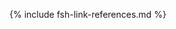 [USCoreConditionEncounterDiagnosis]: http://hl7.org/fhir/us/core/STU5.0.1/StructureDefinition-us-core-condition-encounter-diagnosis.html
[USCoreConditionProblemsandHealthConcerns]: http://hl7.org/fhir/us/core/STU5.0.1/StructureDefinition-us-core-condition-problems-health-concerns.html
[USCoreLocation]: http://hl7.org/fhir/us/core/STU5.0.1/StructureDefinition-us-core-location.html
[USCoreOrganization]: http://hl7.org/fhir/us/core/STU5.0.1/StructureDefinition-us-core-organization.html
[USCorePatient]: http://hl7.org/fhir/us/core/STU5.0.1/StructureDefinition-us-core-patient.html
[USCorePractitioner]: http://hl7.org/fhir/us/core/STU5.0.1/StructureDefinition-us-core-practitioner.html
[USCorePractitionerRole]: http://hl7.org/fhir/us/core/STU5.0.1/StructureDefinition-us-core-practitionerrole.html
[QuestionnaireResponse]: http://hl7.org/fhir/R4/questionnaireresponse.html
[PartialDatesAndTimes]: {{site.data.fhir.ver.hl7fhirusvrcommonlibrary}}/usage.html#partial-dates-and-times
[Note on Gender]: {{site.data.fhir.ver.hl7fhirusvrcommonlibrary}}/usage.html#gender
[note on Child and Decedent Fetus name]: usage.html#child-and-decedent-fetus-name
[note on birth date and time]: {{site.data.fhir.ver.hl7fhirusvrcommonlibrary}}/usage.html#birth-date-and-time
[note on patient gender]: {{site.data.fhir.ver.hl7fhirusvrcommonlibrary}}/usage.html#gender
[note on patient transfers]: usage.html#mother-or-infant-transferred
[CityCodes]: {{site.data.fhir.ver.hl7fhirusvrcommonlibrary}}/usage.html#city-codes
[CountyCodes]: {{site.data.fhir.ver.hl7fhirusvrcommonlibrary}}/usage.html#county-codes
[districtCode]: {{site.data.fhir.ver.hl7fhirusvrcommonlibrary}}/StructureDefinition-DistrictCode.html
[StateLiterals]: {{site.data.fhir.ver.hl7fhirusvrcommonlibrary}}/usage.html#state-literals
[CountryLiterals]: {{site.data.fhir.ver.hl7fhirusvrcommonlibrary}}/usage.html#country-literals
[note on partial dates]: {{site.data.fhir.ver.hl7fhirusvrcommonlibrary}}/usage.html#partial-date
[note on missing data]: usage.html#specifying-none-of-the-above-and-missing-data
[note on missing abnormal conditions of newborn data]: usage.html#abnormal-conditions-of-newborn
[note on missing maternal morbidity data]: usage.html#maternal-morbidities
[note on missing characteristics of labor and delivery data]: usage.html#characteristics-of-labor-and-delivery
[note on missing pregnancy risk factors data]: usage.html#pregnancy-risk-factors
[note on missing congenital anomaly data]: usage.html#congenital-anomalies-of-newborn
[note on missing infections present data]: usage.html#infection-present-during-pregnancy
[note on missing method of delivery data]: usage.html#method-of-delivery
[note on missing obstetric procedures data]: usage.html#obstetric-procedures
[use cases]: use_cases.html
[Categories]: categories.html 
[categories]: categories.html 
[Change Log]: change_log.html
[Changes Between Versions]: content-transitions.html
[Handling of edit flags]: usage.html#handling-of-edit-flags
[Birth and Fetal Death Vital Reporting]: bfdr_index.html
[Vital Records Common Library]: vrcl_index.html
[Medicolegal Death Investigation]: mdi_index.html
[Vital Records Death Reporting]: vrdr_index.html
[PHVS_Occupation_CDC_Census2010VS]: https://phinvads.cdc.gov/vads/ViewValueSet.action?oid=2.16.840.1.114222.4.11.7186
[PHVS_Industry_CDC_Census2010VS]: https://phinvads.cdc.gov/vads/ViewValueSet.action?oid=2.16.840.1.114222.4.11.7187
[PHVS_Occupation_CDC_Census2012VS]: https://phinvads.cdc.gov/vads/ViewValueSet.action?oid=2.16.840.1.114222.4.11.8026
[PHVS_Industry_CDC_Census2012VS]: https://phinvads.cdc.gov/vads/ViewValueSet.action?oid=2.16.840.1.114222.4.11.8027
[PHVS_Occupation_CDC_Census2018VS]: https://phinvads.cdc.gov/vads/ViewValueSet.action?oid=2.16.840.1.114222.4.11.8065
[PHVS_Industry_CDC_Census2018VS]: https://phinvads.cdc.gov/vads/ViewValueSet.action?oid=2.16.840.1.114222.4.11.8066
[PHVS_Occupation_CDC_SOC2018]: http://phinvads.cdc.gov/vads/ViewValueSet.action?oid=2.16.840.1.114222.4.11.8068
[PHVS_Industry_CDC_NAICS2017]: https://phinvads.cdc.gov/vads/ViewValueSet.action?oid=2.16.840.1.114222.4.11.8067
[ACMESystemRejectVS]: ValueSet-vrdr-system-reject-vs.html
[VRFM]: https://build.fhir.org/ig/nightingaleproject/vital_records_fhir_messaging_ig/message.html#successful-death-record-submission
[HL7EncounterAdmitSourceVS]: http://hl7.org/fhir/ValueSet/encounter-admit-source
[USCoreDischargeDispositionVS]: http://hl7.org/fhir/us/core/ValueSet/us-core-discharge-disposition
[USCoreBirthSexVS]: http://hl7.org/fhir/us/core/ValueSet/birthsex
[DecedentDispositionMethod]: https://build.fhir.org/ig/HL7/vrdr/StructureDefinition-vrdr-decedent-disposition-method.html
[ObservationMethodOfDisposition]:https://hl7.org/fhir/us/bfdr/StructureDefinition-Observation-method-of-disposition.html
[MethodOfDispositionVS]: https://build.fhir.org/ig/HL7/vrdr/ValueSet-vrdr-method-of-disposition-vs.html
{% include fsh-link-references.md %} 
<!--- Extensions -->
[patient-birthPlace]: http://hl7.org/fhir/extensions/StructureDefinition-patient-birthPlace.html
[birthCertificateNumber]: {{site.data.fhir.ver.hl7fhirusvrcommonlibrary}}/StructureDefinition-CertificateNumber.html 
[fetalDeathReportNumber]: {{site.data.fhir.ver.hl7fhirusvrcommonlibrary}}/StructureDefinition-CertificateNumber.html
[fileNumber]: {{site.data.fhir.ver.hl7fhirusvrcommonlibrary}}/StructureDefinition-CertificateNumber.html
[localFileNumber1]: {{site.data.fhir.ver.hl7fhirusvrcommonlibrary}}/StructureDefinition-AuxiliaryStateIdentifier1.html
[localFileNumber2]: {{site.data.fhir.ver.hl7fhirusvrcommonlibrary}}/StructureDefinition-AuxiliaryStateIdentifier2.html
[patient-birthTime]: http://hl7.org/fhir/extensions/StructureDefinition-patient-birthTime.html
[birthsex]: http://hl7.org/fhir/us/core/STU5.0.1/StructureDefinition-us-core-birthsex.html
[cityCode]: {{site.data.fhir.ver.hl7fhirusvrcommonlibrary}}/StructureDefinition-CityCode.html
[countyCode]: {{site.data.fhir.ver.hl7fhirusvrcommonlibrary}}/StructureDefinition-DistrictCode.html
[bypassEditFlag]: {{site.data.fhir.ver.hl7fhirusvrcommonlibrary}}/StructureDefinition-BypassEditFlag.html
[patient-multipleBirthTotal]: http://hl7.org/fhir/extensions/StructureDefinition-patient-multipleBirthTotal.html
[parentReportedAgeAtDelivery]: {{site.data.fhir.ver.hl7fhirusvrcommonlibrary}}/StructureDefinition-Extension-reported-parent-age-at-delivery-vr.html
[dateReceivedByRegistrar]: StructureDefinition-Extension-date-received-by-registrar.html
[stnum]: {{site.data.fhir.ver.hl7fhirusvrcommonlibrary}}/StructureDefinition-StreetNumber.html
[predir]: {{site.data.fhir.ver.hl7fhirusvrcommonlibrary}}/StructureDefinition-PreDirectional.html
[stname]: {{site.data.fhir.ver.hl7fhirusvrcommonlibrary}}/StructureDefinition-StreetName.html
[stdesig]: {{site.data.fhir.ver.hl7fhirusvrcommonlibrary}}/StructureDefinition-StreetDesignator.html
[postdir]: {{site.data.fhir.ver.hl7fhirusvrcommonlibrary}}/StructureDefinition-PostDirectional.html
[unitnum]: {{site.data.fhir.ver.hl7fhirusvrcommonlibrary}}/StructureDefinition-UnitOrAptNumber.html
[dateFiledByRegistrar]: StructureDefinition-Extension-date-filed-by-registrar.html
[roleVitalRecords]: StructureDefinition-Extension-role.html
[withinCityLimitsIndicator]: {{site.data.fhir.ver.hl7fhirusvrcommonlibrary}}/StructureDefinition-Extension-within-city-limits-indicator-vr.html
[motherOrFather]: StructureDefinition-Extension-role-vr.html
[JFI]: StructureDefinition-Extension-jurisdictional-facility-identifier.html
[birthPlace]: http://hl7.org/fhir/StructureDefinition/patient-birthPlace
[roleMotherOrFather]: StructureDefinition-Extension-role.html
<!---from VRCL-->
[nationalReportingJurisdictionId]: {{site.data.fhir.ver.hl7fhirusvrcommonlibrary}}/StructureDefinition-Extension-jurisdiction-id-vr.html
[ObservationAutopsyPerformedIndicatorVitalRecords]: {{site.data.fhir.ver.hl7fhirusvrcommonlibrary}}/StructureDefinition-Observation-autopsy-performed-indicator-vr.html
[ObservationCodedRaceAndEthnicityVitalRecords]: {{site.data.fhir.ver.hl7fhirusvrcommonlibrary}}/StructureDefinition-coded-race-and-ethnicity-vr.html
[ObservationEducationLevelVitalRecords]: {{site.data.fhir.ver.hl7fhirusvrcommonlibrary}}/StructureDefinition-Observation-education-level-vr.html
[ObservationEmergingIssuesVitalRecords]: {{site.data.fhir.ver.hl7fhirusvrcommonlibrary}}/StructureDefinition-Observation-emerging-issues-vr.html
[ObservationInputRaceAndEthnicityVitalRecords]: {{site.data.fhir.ver.hl7fhirusvrcommonlibrary}}/StructureDefinition-input-race-and-ethnicity-vr.html
[ObservationUsualWorkVitalRecords]: {{site.data.fhir.ver.hl7fhirusvrcommonlibrary}}/StructureDefinition-Observation-usual-work-vr.html
[PatientChildVitalRecords]: {{site.data.fhir.ver.hl7fhirusvrcommonlibrary}}/StructureDefinition-Patient-child-vr.html
[PatientMotherVitalRecords]: {{site.data.fhir.ver.hl7fhirusvrcommonlibrary}}/StructureDefinition-Patient-mother-vr.html
[PatientVitalRecords]: {{site.data.fhir.ver.hl7fhirusvrcommonlibrary}}/StructureDefinition-Patient-vr.html
[PractitionerVitalRecords]: {{site.data.fhir.ver.hl7fhirusvrcommonlibrary}}/StructureDefinition-Practitioner-vr.html
[RelatedPersonFatherNaturalVitalRecords]: {{site.data.fhir.ver.hl7fhirusvrcommonlibrary}}/StructureDefinition-RelatedPerson-father-natural-vr.html
[RelatedPersonFatherVitalRecords]: {{site.data.fhir.ver.hl7fhirusvrcommonlibrary}}/StructureDefinition-RelatedPerson-father-vr.html
[RelatedPersonMotherVitalRecords]: {{site.data.fhir.ver.hl7fhirusvrcommonlibrary}}/StructureDefinition-RelatedPerson-mother-vr.html
[RelatedPersonParentVitalRecords]: {{site.data.fhir.ver.hl7fhirusvrcommonlibrary}}/StructureDefinition-RelatedPerson-parent-vr.html
[ExtensionDatePartAbsentReasonVitalRecords]: {{site.data.fhir.ver.hl7fhirusvrcommonlibrary}}/StructureDefinition-ExtensionDatePartAbsentReasonVitalRecords.html
[ExtensionPartialDateTimeVitalRecords]: {{site.data.fhir.ver.hl7fhirusvrcommonlibrary}}/StructureDefinition-ExtensionPartialDateTimeVitalRecords.html
[ExtensionPatientFetalDeathVitalRecords]: {{site.data.fhir.ver.hl7fhirusvrcommonlibrary}}/StructureDefinition-Extension-patient-fetal-death-vr.html
[ExtensionRelatedpersonBirthplaceVitalRecords]: {{site.data.fhir.ver.hl7fhirusvrcommonlibrary}}/StructureDefinition-Extension-relatedperson-birthplace-vr.html
[ExtensionRelatedPersonDeceasedVitalRecords]: {{site.data.fhir.ver.hl7fhirusvrcommonlibrary}}/StructureDefinition-Extension-relatedperson-deceased-vr.html
[ExtensionWithinCityLimitsIndicatorVitalRecords]: {{site.data.fhir.ver.hl7fhirusvrcommonlibrary}}/StructureDefinition-Extension-within-city-limits-indicator-vr.html
[ExtensionBypassEditFlagVitalRecords]: {{site.data.fhir.ver.hl7fhirusvrcommonlibrary}}/StructureDefinition-BypassEditFlag.html
[ExtensionCityCodeVitalRecords]: {{site.data.fhir.ver.hl7fhirusvrcommonlibrary}}/StructureDefinition-CityCode.html
[ExtensionDistrictCodeVitalRecords]: {{site.data.fhir.ver.hl7fhirusvrcommonlibrary}}/StructureDefinition-DistrictCode.html
[ExtensionPartialDateVitalRecords]: {{site.data.fhir.ver.hl7fhirusvrcommonlibrary}}/StructureDefinition-ExtensionPartialDateVitalRecords.html
[ExtensionPostDirectionalVitalRecords]: {{site.data.fhir.ver.hl7fhirusvrcommonlibrary}}/StructureDefinition-PostDirectional.html
[ExtensionPreDirectionalVitalRecords]: {{site.data.fhir.ver.hl7fhirusvrcommonlibrary}}/StructureDefinition-PreDirectional.html
[ExtensionReportedParentAgeAtDeliveryVitalRecords]: {{site.data.fhir.ver.hl7fhirusvrcommonlibrary}}/StructureDefinition-Extension-reported-parent-age-at-delivery-vr.html
[ExtensionStreetDesignatorVitalRecords]: {{site.data.fhir.ver.hl7fhirusvrcommonlibrary}}/StructureDefinition-StreetDesignator.html
[ExtensionStreetNameVitalRecords]: {{site.data.fhir.ver.hl7fhirusvrcommonlibrary}}/StructureDefinition-StreetName.html
[ExtensionStreetNumberVitalRecords]: {{site.data.fhir.ver.hl7fhirusvrcommonlibrary}}/StructureDefinition-StreetNumber.html
[ExtensionUnitOrAptNumberVitalRecords]: {{site.data.fhir.ver.hl7fhirusvrcommonlibrary}}/StructureDefinition-UnitOrAptNumber.html
[CodeSystemCanadianProvincesVitalRecords]: {{site.data.fhir.ver.hl7fhirusvrcommonlibrary}}/CodeSystem-CodeSystem-canadian-provinces-vr.html
[CodeSystemComponentVitalRecords]: {{site.data.fhir.ver.hl7fhirusvrcommonlibrary}}/CodeSystem-codesystem-vr-component.html
[CodeSystemCountryCodeVitalRecords]: {{site.data.fhir.ver.hl7fhirusvrcommonlibrary}}/CodeSystem-CodeSystem-country-code-vr.html
[CodeSystemHispanicOriginVitalRecords]: {{site.data.fhir.ver.hl7fhirusvrcommonlibrary}}/CodeSystem-CodeSystem-hispanic-origin-vr.html
[CodeSystemIJEVitalRecords]: {{site.data.fhir.ver.hl7fhirusvrcommonlibrary}}/CodeSystem-codesystem-ije-vr.html
[CodeSystemJurisdictionsVitalRecords]: {{site.data.fhir.ver.hl7fhirusvrcommonlibrary}}/CodeSystem-CodeSystem-jurisdictions-vr.html
[CodeSystemMissingValueReasonVitalRecords]: {{site.data.fhir.ver.hl7fhirusvrcommonlibrary}}/CodeSystem-CodeSystem-missing-value-reason-vr.html
[CodeSystemRaceCodeVitalRecords]: {{site.data.fhir.ver.hl7fhirusvrcommonlibrary}}/CodeSystem-CodeSystem-race-code-vr.html
[CodeSystemRaceRecode40VitalRecords]: {{site.data.fhir.ver.hl7fhirusvrcommonlibrary}}/CodeSystem-CodeSystem-race-recode-40-vr.html
[CodeSystemEditFlagsVitalRecords]: {{site.data.fhir.ver.hl7fhirusvrcommonlibrary}}/CodeSystem-CodeSystem-vr-edit-flags.html
[CodeSystemLocalObservationsCodesVitalRecords]: {{site.data.fhir.ver.hl7fhirusvrcommonlibrary}}/CodeSystem-CodeSystem-local-observation-codes-vr.html
[ValueSetBirthAttendantTitlesVitalRecords]: {{site.data.fhir.ver.hl7fhirusvrcommonlibrary}}/ValueSet-ValueSet-birth-attendant-titles-vr.html
[ValueSetBirthplaceCountryVitalRecords]: {{site.data.fhir.ver.hl7fhirusvrcommonlibrary}}/ValueSet-ValueSet-birthplace-country-vr.html
[ValueSetSexAssignedAtBirthVitalRecords]: {{site.data.fhir.ver.hl7fhirusvrcommonlibrary}}/ValueSet-ValueSet-sex-assigned-at-birth-vr.html
[ValueSetEditBypass01234VitalRecords]: {{site.data.fhir.ver.hl7fhirusvrcommonlibrary}}/ValueSet-valueset-edit-bypass-01234-vr.html
[ValueSetEducationLevelVitalRecords]: {{site.data.fhir.ver.hl7fhirusvrcommonlibrary}}/ValueSet-ValueSet-education-level-vr.html
[ValueSetEducationLevelPersonVitalRecords]: {{site.data.fhir.ver.hl7fhirusvrcommonlibrary}}/ValueSet-ValueSet-education-level-person-vr.html
[ValueSetCodedRaceAndEthnicityPersonVitalRecords]: {{site.data.fhir.ver.hl7fhirusvrcommonlibrary}}/ValueSet-ValueSet-coded-race-and-ethnicity-person-vr.html
[ValueSetFatherRelationshipVitalRecords]: {{site.data.fhir.ver.hl7fhirusvrcommonlibrary}}/ValueSet-ValueSet-father-relationship-vr.html
[ValueSetHispanicNoUnknownVitalRecords]: {{site.data.fhir.ver.hl7fhirusvrcommonlibrary}}/ValueSet-ValueSet-hispanic-no-unknown-vr.html
[ValueSetHispanicOriginVitalRecords]: {{site.data.fhir.ver.hl7fhirusvrcommonlibrary}}/ValueSet-ValueSet-hispanic-origin-vr.html
[ValueSetJurisdictionVitalRecords]: {{site.data.fhir.ver.hl7fhirusvrcommonlibrary}}/ValueSet-ValueSet-jurisdiction-vr.html
[ValueSetInputRaceAndEthnicityPersonVitalRecords]: {{site.data.fhir.ver.hl7fhirusvrcommonlibrary}}/ValueSet-ValueSet-input-race-and-ethnicity-person-vr.html
[ValueSetMotherRelationshipVitalRecords]: {{site.data.fhir.ver.hl7fhirusvrcommonlibrary}}/ValueSet-ValueSet-mother-relationship-vr.html
[ValueSetDateOfBirthEditFlagsVitalRecords]: {{site.data.fhir.ver.hl7fhirusvrcommonlibrary}}/ValueSet-ValueSet-date-of-birth-edit-flags-vr.html
[ValueSetPluralityEditFlagsVitalRecords]: {{site.data.fhir.ver.hl7fhirusvrcommonlibrary}}/ValueSet-ValueSet-plurality-edit-flags-vr.html
[ValueSetRaceCodeVitalRecords]: {{site.data.fhir.ver.hl7fhirusvrcommonlibrary}}/ValueSet-ValueSet-race-code-vr.html
[ValueSetRaceMissingValueReasonVitalRecords]: {{site.data.fhir.ver.hl7fhirusvrcommonlibrary}}/ValueSet-ValueSet-race-missing-value-reason-vr.html
[ValueSetRaceRecode40VitalRecords]: {{site.data.fhir.ver.hl7fhirusvrcommonlibrary}}/ValueSet-ValueSet-race-recode-40-vr.html
[ValueSetResidenceCountryVitalRecords]: {{site.data.fhir.ver.hl7fhirusvrcommonlibrary}}/ValueSet-ValueSet-residence-country-vr.html
[ValueSetStatesTerritoriesAndProvincesVitalRecords]: {{site.data.fhir.ver.hl7fhirusvrcommonlibrary}}/ValueSet-ValueSet-states-territories-provinces-vr.html
[ValueSetUSStatesAndTerritoriesVitalRecords]: {{site.data.fhir.ver.hl7fhirusvrcommonlibrary}}/ValueSet-ValueSet-usstates-territories-vr.html
[ValueSetUnitsOfAgeVitalRecords]: {{site.data.fhir.ver.hl7fhirusvrcommonlibrary}}/ValueSet-ValueSet-units-of-age-vr.html
[ValueSetYesNoNotApplicableVitalRecords]: {{site.data.fhir.ver.hl7fhirusvrcommonlibrary}}/ValueSet-ValueSet-yes-no-not-applicable-vr.html
[ValueSetYesNoUnknownVitalRecords]: {{site.data.fhir.ver.hl7fhirusvrcommonlibrary}}/ValueSet-ValueSet-yes-no-unknown-vr.html
[ValueSetYesNoUnknownNotApplicableVitalRecords]: {{site.data.fhir.ver.hl7fhirusvrcommonlibrary}}/ValueSet-ValueSet-yes-no-unknown-not-applicable-vr.html
[ConceptMapBirthAttendantTitlesVitalRecords]: {{site.data.fhir.ver.hl7fhirusvrcommonlibrary}}/ConceptMap-ConceptMapBirthAttendantTitlesVitalRecords.html
[ConceptMapBirthSexChildVitalRecords]: {{site.data.fhir.ver.hl7fhirusvrcommonlibrary}}/ConceptMap-ConceptMapBirthSexChildVitalRecords.html
[ConceptMapBirthSexFetusVitalRecords]: {{site.data.fhir.ver.hl7fhirusvrcommonlibrary}}/ConceptMap-ConceptMapBirthSexFetusVitalRecords.html
[ConceptMapEditBypass01234VitalRecords]: {{site.data.fhir.ver.hl7fhirusvrcommonlibrary}}/ConceptMap-ConceptMapEditBypass01234VitalRecords.html
[ConceptMapEducationLevelVitalRecords]: {{site.data.fhir.ver.hl7fhirusvrcommonlibrary}}/ConceptMap-ConceptMapEducationLevelVitalRecords.html
[ConceptMapHispanicNoUnknownVitalRecords]: {{site.data.fhir.ver.hl7fhirusvrcommonlibrary}}/ConceptMap-ConceptMapHispanicNoUnknownVitalRecords.html
[ConceptMapHispanicOriginVitalRecords]: {{site.data.fhir.ver.hl7fhirusvrcommonlibrary}}/ConceptMap-ConceptMapHispanicOriginVitalRecords.html
[ConceptMapDateOfBirthEditFlagsVitalRecords]: {{site.data.fhir.ver.hl7fhirusvrcommonlibrary}}/ConceptMap-ConceptMapDateOfBirthEditFlagsVitalRecords.html
[ConceptMapPluralityEditFlagsVitalRecords]: {{site.data.fhir.ver.hl7fhirusvrcommonlibrary}}/ConceptMap-ConceptMapPluralityEditFlagsVitalRecords.html
[ConceptMapRaceCodeVitalRecords]: {{site.data.fhir.ver.hl7fhirusvrcommonlibrary}}/ConceptMap-ConceptMapRaceCodeVitalRecords.html
[ConceptMapRaceMissingValueReasonVitalRecords]: {{site.data.fhir.ver.hl7fhirusvrcommonlibrary}}/ConceptMap-ConceptMapRaceMissingValueReasonVitalRecords.html
[ConceptMapRaceRecode40VitalRecords]: {{site.data.fhir.ver.hl7fhirusvrcommonlibrary}}/ConceptMap-ConceptMapRaceRecode40VitalRecords.html
[ConceptMapUnitsOfAgeVitalRecords]: {{site.data.fhir.ver.hl7fhirusvrcommonlibrary}}/ConceptMap-ConceptMapUnitsOfAgeVitalRecords.html
[ConceptMapYesNoNotApplicableVitalRecords]: {{site.data.fhir.ver.hl7fhirusvrcommonlibrary}}/ConceptMap-ConceptMapYesNoNotApplicableVitalRecords.html
[ConceptMapYesNoUnknownNotApplicableVitalRecords]: {{site.data.fhir.ver.hl7fhirusvrcommonlibrary}}/ConceptMap-ConceptMapYesNoUnknownNotApplicableVitalRecords.html
[ConceptMapYesNoUnknownVitalRecords]: {{site.data.fhir.ver.hl7fhirusvrcommonlibrary}}/ConceptMap-ConceptMapYesNoUnknownVitalRecords.html
[expansion-parameters-vr-common]: {{site.data.fhir.ver.hl7fhirusvrcommonlibrary}}/Parameters-expansion-parameters-vr-common.html
[observation-input-race-and-ethnicity-vr-mother]: {{site.data.fhir.ver.hl7fhirusvrcommonlibrary}}/Observation-observation-input-race-and-ethnicity-vr-mother.html
[observation-input-race-and-ethnicity-vr-father]: {{site.data.fhir.ver.hl7fhirusvrcommonlibrary}}/Observation-observation-input-race-and-ethnicity-vr-father.html
[observation-coded-race-and-ethnicity-vr-mother]: {{site.data.fhir.ver.hl7fhirusvrcommonlibrary}}/Observation-observation-coded-race-and-ethnicity-vr-mother.html
[observation-coded-race-and-ethnicity-vr-father]: {{site.data.fhir.ver.hl7fhirusvrcommonlibrary}}/Observation-observation-coded-race-and-ethnicity-vr-father.html
[observation-autopsy-performed-indicator-vr-a-freeman]: {{site.data.fhir.ver.hl7fhirusvrcommonlibrary}}/Observation-observation-autopsy-performed-indicator-vr-a-freeman.html
[observation-education-level-vr-a-freeman]: {{site.data.fhir.ver.hl7fhirusvrcommonlibrary}}/Observation-observation-education-level-vr-a-freeman.html
[observation-emerging-issues-vr-a-freeman]: {{site.data.fhir.ver.hl7fhirusvrcommonlibrary}}/Observation-observation-emerging-issues-vr-a-freeman.html
[observation-partial-date-time-example]: {{site.data.fhir.ver.hl7fhirusvrcommonlibrary}}/Observation-observation-partial-date-time-example.html
[patient-child-vr-babyg-quinn-common]: {{site.data.fhir.ver.hl7fhirusvrcommonlibrary}}/Patient-patient-child-vr-babyg-quinn-common.html
[patient-child-vr-babyg-quinn-w-edit]: {{site.data.fhir.ver.hl7fhirusvrcommonlibrary}}/Patient-patient-child-vr-babyg-quinn-w-edit.html
[patient-fetal-death-example]: {{site.data.fhir.ver.hl7fhirusvrcommonlibrary}}/Patient-patient-fetal-death-example.html
[patient-mother-vr-birth-date-part-absent]: {{site.data.fhir.ver.hl7fhirusvrcommonlibrary}}/Patient-patient-mother-vr-birth-date-part-absent.html
[patient-mother-vr-jada-ann-quinn-common]: {{site.data.fhir.ver.hl7fhirusvrcommonlibrary}}/Patient-patient-mother-vr-jada-ann-quinn-common.html
[practitioner-vr-janet-seito-common]: {{site.data.fhir.ver.hl7fhirusvrcommonlibrary}}/Practitioner-practitioner-vr-janet-seito-common.html
[relatedperson-father-natural-vr-james-brandon-quinn-common]: RelatedPerson-relatedperson-father-natural-vr-james-brandon-quinn-common.html
[relatedperson-father-vr-tom-yan-lee-common]: {{site.data.fhir.ver.hl7fhirusvrcommonlibrary}}/RelatedPerson-relatedperson-father-vr-tom-yan-lee-common.html
[relatedperson-father-vr-tony-lewis-common]: {{site.data.fhir.ver.hl7fhirusvrcommonlibrary}}/RelatedPerson-relatedperson-father-vr-tony-lewis-common.html
[relatedperson-mother-vr-carol-hoffer-common]: {{site.data.fhir.ver.hl7fhirusvrcommonlibrary}}/RelatedPerson-relatedperson-mother-vr-carol-hoffer-common.html
[relatedperson-parent-vr-stepmother]: {{site.data.fhir.ver.hl7fhirusvrcommonlibrary}}/RelatedPerson-relatedperson-parent-vr-stepmother.html
[us-core-patient-vr-a-freeman]: {{site.data.fhir.ver.hl7fhirusvrcommonlibrary}}/Patient-us-core-patient-vr-a-freeman.html
[us-core-patient-vr-unknown-name]: {{site.data.fhir.ver.hl7fhirusvrcommonlibrary}}/Patient-us-core-patient-vr-unknown-name.html
[ObservationEditFlagBirthweight]: StructureDefinition-Observation-edit-flag-birthweight.html
[ObservationEditFlagEstimateOfGestation]: StructureDefinition-Observation-edit-flag-estimate-of-gestation.html
[ObservationEditFlagFathersDateOfBirth]: StructureDefinition-Observation-edit-flag-fathers-date-of-birth.html
[ObservationEditFlagFathersEducation]: StructureDefinition-Observation-edit-flag-fathers-education.html
[ObservationEditFlagMothersDateOfBirth]: StructureDefinition-Observation-edit-flag-mothers-date-of-birth.html
[ObservationEditFlagMothersDeliveryWeight]: StructureDefinition-Observation-edit-flag-mothers-delivery-weight.html
[ObservationEditFlagMothersEducation]: StructureDefinition-Observation-edit-flag-mothers-education.html
[ObservationEditFlagMothersHeight]: StructureDefinition-Observation-edit-flag-mothers-height.html
[ObservationEditFlagMothersPrepregnancyWeight]: StructureDefinition-Observation-edit-flag-mothers-prepregnancy-weight.html
[ObservationEditFlagNumberPrenatalCareVisits]: StructureDefinition-Observation-edit-flag-number-prenatal-care-visits.html
[ObservationEditFlagNumberPreviousCesareans]: StructureDefinition-Observation-edit-flag-number-previous-cesareans.html
[ObservationEditFlagPlurality]: StructureDefinition-Observation-edit-flag-plurality.html
[Extension-relatedperson-birthplace-vr]: {{site.data.fhir.ver.hl7fhirusvrcommonlibrary}}/StructureDefinition-Extension-relatedperson-birthplace-vr.html
<!-- other -->
[PHIN VADS - Cause of Fetal Death]: https://phinvads.cdc.gov/vads/ViewValueSet.action?oid=2.16.840.1.114222.4.11.7933
